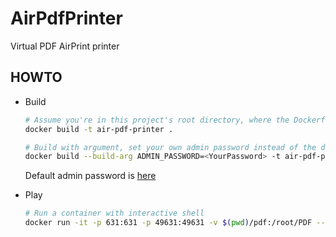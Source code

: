# AirPdfPrinter
Virtual PDF AirPrint printer

## HOWTO

* Build

  ```bash
  # Assume you're in this project's root directory, where the Dockerfile is located
  docker build -t air-pdf-printer .

  # Build with argument, set your own admin password instead of the default one
  docker build --build-arg ADMIN_PASSWORD=<YourPassword> -t air-pdf-printer .
  ```

  Default admin password is [here](https://github.com/thyrlian/AirPdfPrinter/blob/master/Dockerfile#L23)

* Play

  ```bash
  # Run a container with interactive shell
  docker run -it -p 631:631 -p 49631:49631 -v $(pwd)/pdf:/root/PDF --name air-pdf-printer air-pdf-printer /bin/bash
  ```

